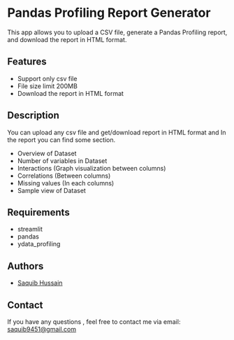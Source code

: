 
# Pandas Profiling Report Generator
This app allows you to upload a CSV file, generate a Pandas Profiling report, and download the report in HTML format.
## Features

- Support only csv file
- File size limit 200MB
- Download the report in HTML format


## Description
You can upload any csv file and get/download report in HTML format and In the report you can find some section.
- Overview of Dataset
- Number of variables in Dataset
- Interactions (Graph visualization between columns)
- Correlations (Between columns)
- Missing values (In each columns)
- Sample view of Dataset
## Requirements
- streamlit
- pandas
- ydata_profiling


## Authors

- [Saquib Hussain](https://github.com/Hussainaquib)


## Contact
If you have any questions , feel free to contact me via email: saquib9451@gmail.com
